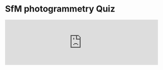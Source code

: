 # SfM photogrammetry Quiz

<script type="text/javascript" src="https://nettskjema.no/static/js/external-embedding.js"></script><iframe class="nettskjema-iframe" src="https://nettskjema.no/a/260891?embed=1" title="SfM-photogrammetry" frameborder="0" width="100%">If you can read this, your browser does not support iframes.</iframe>
